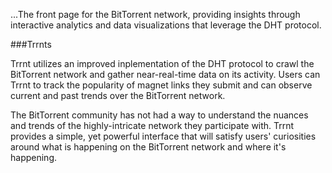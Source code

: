 ...The front page for the BitTorrent network, providing insights through interactive analytics and data visualizations that leverage the DHT protocol.

###Trrnts

Trrnt utilizes an improved inplementation of the DHT protocol to crawl the BitTorrent network and gather near-real-time data on its activity. Users can Trrnt to track the popularity of magnet links they submit and can observe current and past trends over the BitTorrent network.

The BitTorrent community has not had a way to understand the nuances and trends of the highly-intricate network they participate with. Trrnt provides a simple, yet powerful interface that will satisfy users' curiosities around what is happening on the BitTorrent network and where it's happening.